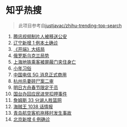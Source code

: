 # 知乎热搜

> 此项目参考自[justjavac/zhihu-trending-top-search](https://github.com/justjavac/zhihu-trending-top-search/blob/main/utils.ts)

<!-- BEGIN -->
  <!-- 最后更新时间:Wed Jan 26 2022 11:09:50 GMT+0000 (Coordinated Universal Time) -->
  1. [腾讯视频制片人被移送公安](https://www.zhihu.com/search?q=腾讯视频制片人)
1. [辽宁新增 1 例本土确诊](https://www.zhihu.com/search?q=辽宁新增)
1. [《开端》大结局](https://www.zhihu.com/search?q=开端大结局)
1. [俄罗斯乌克兰局势](https://www.zhihu.com/search?q=俄罗斯乌克兰)
1. [上海地铁乘客被屏蔽门夹住身亡](https://www.zhihu.com/search?q=上海地铁)
1. [小年习俗](https://www.zhihu.com/search?q=小年)
1. [中国电信 5G 消息正式商用](https://www.zhihu.com/search?q=中国电信5g)
1. [杭州杀妻碎尸案二审](https://www.zhihu.com/search?q=杭州杀妻碎尸案)
1. [明日方舟春节限定干员](https://www.zhihu.com/search?q=明日方舟)
1. [国台办回应民进党扣押事件](https://www.zhihu.com/search?q=国台办)
1. [詹姆斯 33 分湖人胜篮网](https://www.zhihu.com/search?q=湖人)
1. [海贼王 1038 话情报](https://www.zhihu.com/search?q=海贼王)
1. [青岛航空客机拖移时发生事故](https://www.zhihu.com/search?q=青岛航空)
1. [北京新增 6 例确诊](https://www.zhihu.com/search?q=北京新增)
  <!-- END -->